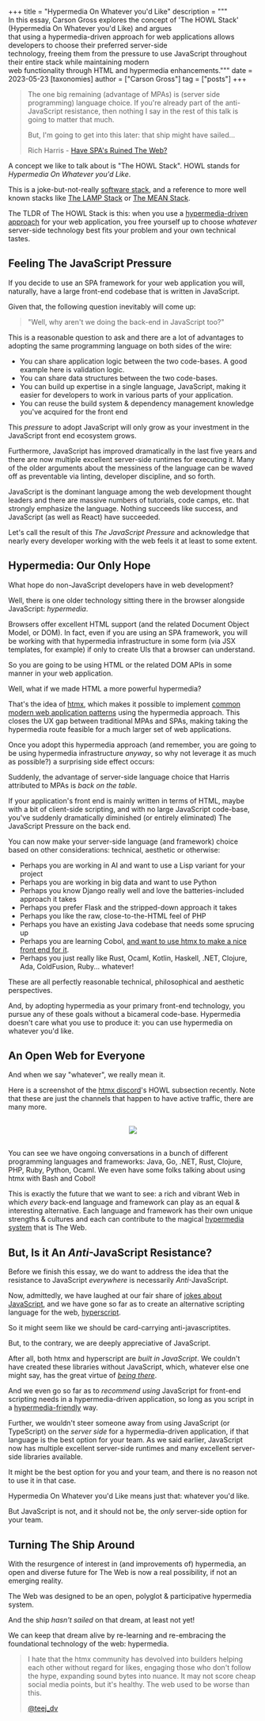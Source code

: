 +++
title = "Hypermedia On Whatever you'd Like"
description = """\
  In this essay, Carson Gross explores the concept of 'The HOWL Stack' (Hypermedia On Whatever you'd Like) and argues \
  that using a hypermedia-driven approach for web applications allows developers to choose their preferred server-side \
  technology, freeing them from the pressure to use JavaScript throughout their entire stack while maintaining modern \
  web functionality through HTML and hypermedia enhancements."""
date = 2023-05-23
[taxonomies]
author = ["Carson Gross"]
tag = ["posts"]
+++

> The one big remaining (advantage of MPAs) is (server side programming) language choice. If you're already part of the 
> anti-JavaScript resistance, then nothing I say in the rest of this talk is going to matter that much. 
> 
> But, I'm going to get into this later: that ship might have sailed...
> 
> Rich Harris - [Have SPA's Ruined The Web?](https://youtubetranscript.com/?v=860d8usGC0o&t=440)

A concept we like to talk about is "The HOWL Stack".  HOWL stands for _Hypermedia On Whatever you'd Like_.

This is a joke-but-not-really [software stack](https://en.wikipedia.org/wiki/Solution_stack), and a reference to more
well known stacks like [The LAMP Stack](https://en.wikipedia.org/wiki/LAMP_%28software_bundle%29)
or [The MEAN Stack](https://en.wikipedia.org/wiki/MEAN_(solution_stack)).

The TLDR of The HOWL Stack is this: when you use a [hypermedia-driven approach](/essays/hypermedia-driven-applications) 
for your web application, you free yourself up to choose _whatever_ server-side technology best fits your problem and 
your own technical tastes.

## Feeling The JavaScript Pressure

If you decide to use an SPA framework for your web application you will, naturally, have a large front-end codebase 
that is written in JavaScript. 

Given that, the following question inevitably will come up:

> "Well, why aren't we doing the back-end in JavaScript too?"  

This is a reasonable question to ask and there are a lot of advantages to adopting the same programming language on both
sides of the wire:

* You can share application logic between the two code-bases.  A good example here is validation logic.
* You can share data structures between the two code-bases. 
* You can build up expertise in a single language, JavaScript, making it easier for developers to work in various parts 
  of your application.
* You can reuse the build system & dependency management knowledge you've acquired for the front end

This _pressure_ to adopt JavaScript will only grow as your investment in the JavaScript front end ecosystem grows.

Furthermore, JavaScript has improved dramatically in the last five years and there are now multiple excellent
server-side runtimes for executing it.  Many of the older arguments about the messiness of the language can be
waved off as preventable via linting, developer discipline, and so forth.  

JavaScript is the dominant language among the web development thought leaders and there are massive numbers of tutorials,
code camps, etc. that strongly emphasize the language.  Nothing succeeds like success, and JavaScript (as well as React)
have succeeded.

Let's call the result of this _The JavaScript Pressure_ and acknowledge that nearly every developer working with the 
web feels it at least to some extent.

## Hypermedia: Our Only Hope

What hope do non-JavaScript developers have in web development?

Well, there is one older technology sitting there in the browser alongside JavaScript: _hypermedia_.  

Browsers offer excellent HTML support (and the related Document Object Model, or DOM).  In fact, even if you are using an 
SPA framework, you will be working with that hypermedia infrastructure in some form (via JSX templates, for example) if 
only to create UIs that a browser can understand.

So you are going to be using HTML or the related DOM APIs in some manner in your web application.

Well, what if we made HTML a more powerful hypermedia?  

That's the idea of [htmx](/), which makes it possible to implement [common modern web application patterns](/examples) 
using the hypermedia approach.  This closes the UX gap between traditional MPAs and SPAs, making taking the hypermedia
route feasible for a much larger set of web applications.

Once you adopt this hypermedia approach (and remember, you are going to be using hypermedia infrastructure _anyway_,
so why not leverage it as much as possible?) a surprising side effect occurs:

Suddenly, the advantage of server-side language choice that Harris attributed to MPAs is _back on the table_.

If your application's front end is mainly written in terms of HTML, maybe with a bit of client-side scripting,
and with no large JavaScript code-base, you've suddenly dramatically diminished (or entirely eliminated) The JavaScript 
Pressure on the back end.

You can now make your server-side language (and framework) choice based on other considerations: technical, aesthetic or
otherwise:

* Perhaps you are working in AI and want to use a Lisp variant for your project
* Perhaps you are working in big data and want to use Python
* Perhaps you know Django really well and love the batteries-included approach it takes
* Perhaps you prefer Flask and the stripped-down approach it takes
* Perhaps you like the raw, close-to-the-HTML feel of PHP 
* Perhaps you have an existing Java codebase that needs some sprucing up
* Perhaps you are learning Cobol, [and want to use htmx to make a nice front end for it](https://twitter.com/htmx_org/status/1656381761188954113).
* Perhaps you just really like Rust, Ocaml, Kotlin, Haskell, .NET, Clojure, Ada, ColdFusion, Ruby... whatever!

These are all perfectly reasonable technical, philosophical and aesthetic perspectives.

And, by adopting hypermedia as your primary front-end technology, you pursue any of these goals without a bicameral 
code-base. Hypermedia doesn't care what you use to produce it: you can use hypermedia on whatever you'd like.

## An Open Web for Everyone

And when we say "whatever", we really mean it.

Here is a screenshot of the [htmx discord](/discord)'s HOWL subsection recently.  Note that these are just the channels
that happen to have active traffic, there are many more.

<div style="text-align: center; padding: 16px">
<img src="/img/howl-channels.png">
</div>

You can see we have ongoing conversations in a bunch of different programming languages and frameworks: Java, Go, .NET, 
Rust, Clojure, PHP, Ruby, Python, Ocaml.  We even have some folks talking about using htmx with Bash and Cobol!

This is exactly the future that we want to see: a rich and vibrant Web in which _every_ back-end language and framework
can play as an equal & interesting alternative. Each language and framework has their own unique strengths & cultures and
each can contribute to the magical [hypermedia system](https://hypermedia.systems) that is The Web.

## But, Is it An *Anti*-JavaScript Resistance?

Before we finish this essay, we do want to address the idea that the resistance to JavaScript *everywhere* is necessarily
*Anti*-JavaScript.

Now, admittedly, we have laughed at our fair share of [jokes about JavaScript](/img/js-the-good-parts.jpeg), and we have 
gone so far as to create an alternative scripting language for the web, [hyperscript](https://hyperscript.org).  

So it might seem like we should be card-carrying anti-javascriptites.  

But, to the contrary, we are deeply appreciative of JavaScript.

After all, both htmx and hyperscript are _built in JavaScript_.  We couldn't have created these libraries without
JavaScript, which, whatever else one might say, has the great virtue of [_being there_](https://en.wikipedia.org/wiki/Being_There).

And we even go so far as to _recommend using_ JavaScript for front-end scripting needs in a hypermedia-driven 
application, so long as you script in a [hypermedia-friendly](/essays/hypermedia-friendly-scripting/) way.

Further, we wouldn't steer someone away from using JavaScript (or TypeScript) on the _server side_ for a 
hypermedia-driven application, if that language is the best option for your team.  As we said earlier, JavaScript now 
has multiple excellent server-side runtimes and many excellent server-side libraries available.  

It might be the best option for you and your team, and there is no reason not to use it in that case.

Hypermedia On Whatever you'd Like means just that: whatever you'd like.

But JavaScript is not, and it should not be, the *only* server-side option for your team.

## Turning The Ship Around

With the resurgence of interest in (and improvements of) hypermedia, an open and diverse future for The Web is now a
real possibility, if not an emerging reality.

The Web was designed to be an open, polyglot & participative hypermedia system.  

And the ship _hasn't sailed_ on that dream, at least not yet!  

We can keep that dream alive by re-learning and re-embracing the foundational technology of the web: hypermedia.

> I hate that the htmx community has devolved into builders helping each other without regard for likes, engaging
> those who don't follow the hype, expanding sound bytes into nuance. It may not score cheap social media points, but
> it's healthy. The web used to be worse than this.
>
> [@teej_dv](https://twitter.com/teej_dv/status/1655668643840098304)
